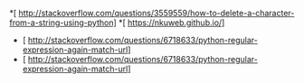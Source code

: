 *[  http://stackoverflow.com/questions/3559559/how-to-delete-a-character-from-a-string-using-python]
*[  https://nkuweb.github.io/]
* [  http://stackoverflow.com/questions/6718633/python-regular-expression-again-match-url]
* [  http://stackoverflow.com/questions/6718633/python-regular-expression-again-match-url]
